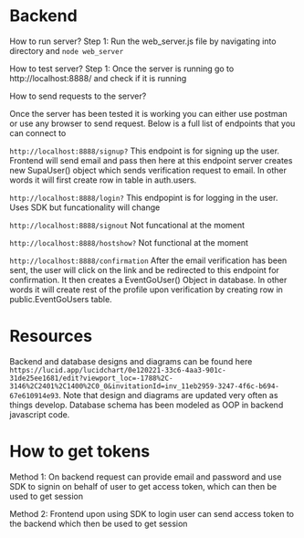 # Backend
How to run server?
Step 1: Run the web_server.js file by navigating into directory and `node web_server` 

How to test server?
Step 1: Once the server is running go to http://localhost:8888/ and check if it is running

How to send requests to the server? 

Once the server has been tested it is working you can either use postman or use any browser to send request.
Below is a full list of endpoints that you can connect to 


 
`http://localhost:8888/signup?`
 This endpoint is for signing up the user. Frontend will send email and pass then here at this endpoint server creates new SupaUser() object which sends verification request to email. In other words it will first create row in table in auth.users.

`http://localhost:8888/login?`
 This endpopint is for logging in the user. Uses SDK but funcationality will change

`http://localhost:8888/signout`
 Not funcational at the moment
 

`http://localhost:8888/hostshow?`
 Not functional at the moment


`http://localhost:8888/confirmation`
 After the email verification has been sent, the user will click on the link and be redirected to this endpoint for confirmation. It then creates a EventGoUser() Object in database. In other words it will create rest of the profile upon verification by creating row in public.EventGoUsers table.


# Resources
Backend and database designs and diagrams can be found here `https://lucid.app/lucidchart/0e120221-33c6-4aa3-901c-31de25ee1681/edit?viewport_loc=-1788%2C-3146%2C2401%2C1400%2C0_0&invitationId=inv_11eb2959-3247-4f6c-b694-67e610914e93`. Note that design and diagrams are updated very often as things develop. Database schema has been modeled as OOP in backend javascript code. 



# How to get tokens

Method 1: On backend request can provide email and password and use SDK to signin on behalf of user to get access token, which can then be used to get session 

Method 2: Frontend upon using SDK to login user can send access token to the backend which then be used to get session